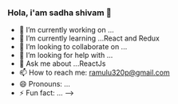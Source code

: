 ### Hola, i'am sadha shivam  👋

- 🔭 I’m currently working on ...
- 🌱 I’m currently learning ...React and Redux
- 👯 I’m looking to collaborate on ...
- 🤔 I’m looking for help with ...
- 💬 Ask me about ...ReactJs
- 📫 How to reach me: ramulu320p@gmail.com
- 😄 Pronouns: ...
- ⚡ Fun fact: ...
-->
